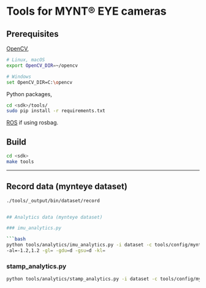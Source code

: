 # Tools for MYNT® EYE cameras

## Prerequisites

[OpenCV](https://opencv.org/),

```bash
# Linux, macOS
export OpenCV_DIR=~/opencv

# Windows
set OpenCV_DIR=C:\opencv
```

Python packages,

```bash
cd <sdk>/tools/
sudo pip install -r requirements.txt
```

[ROS](http://www.ros.org/) if using rosbag.

## Build

```bash
cd <sdk>
make tools
```

---

## Record data (mynteye dataset)

```bash
./tools/_output/bin/dataset/record


## Analytics data (mynteye dataset)

### imu_analytics.py

```bash
python tools/analytics/imu_analytics.py -i dataset -c tools/config/mynteye/mynteye_config.yaml \
-al=-1.2,1.2 -gl= -gdu=d -gsu=d -kl=
```

### stamp_analytics.py

```bash
python tools/analytics/stamp_analytics.py -i dataset -c tools/config/mynteye/mynteye_config.yaml
```
